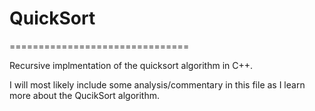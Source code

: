 # QuickSort

===============================

Recursive implmentation of the quicksort algorithm in C++.

I will most likely include some analysis/commentary in this file
as I learn more about the QucikSort algorithm.
